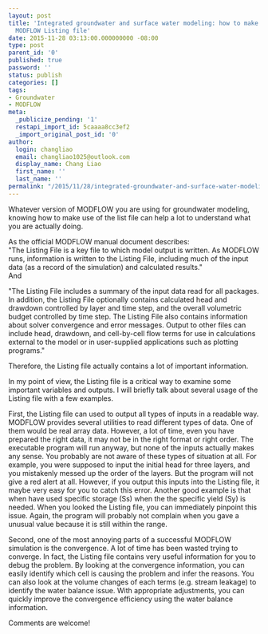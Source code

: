 ```yaml
---
layout: post
title: 'Integrated groundwater and surface water modeling: how to make use of the
  MODFLOW Listing file'
date: 2015-11-28 03:13:00.000000000 -08:00
type: post
parent_id: '0'
published: true
password: ''
status: publish
categories: []
tags:
- Groundwater
- MODFLOW
meta:
  _publicize_pending: '1'
  restapi_import_id: 5caaaa8cc3ef2
  _import_original_post_id: '0'
author:
  login: changliao
  email: changliao1025@outlook.com
  display_name: Chang Liao
  first_name: ''
  last_name: ''
permalink: "/2015/11/28/integrated-groundwater-and-surface-water-modeling-how-to-make-use-of-the-modflow-listing-file/"
---
```

Whatever version of MODFLOW you are using for groundwater modeling, knowing how to make use of the list file can help a lot to understand what you are actually doing.

As the official MODFLOW manual document describes:   
"The Listing File is a key file to which model output is written. As MODFLOW runs, information is written to the Listing File, including much of the input data (as a record of the simulation) and calculated results."  
And

"The Listing File includes a summary of the&nbsp;input data read for all packages. In addition, the Listing File optionally contains calculated head and drawdown&nbsp;controlled by layer and time step, and the overall volumetric budget controlled by time step. The Listing File also&nbsp;contains information about solver convergence and error messages. Output to other files can include head,&nbsp;drawdown, and cell-by-cell flow terms for use in calculations external to the model or in user-supplied applications&nbsp;such as plotting programs."

  

Therefore, the Listing file actually contains a lot of important information.

In my point of view, the Listing file is a critical way to examine some important variables and outputs. I will briefly talk about several usage of the Listing file with a few examples.

First, the Listing file can used to output all types of inputs in a readable way. MODFLOW provides several utilities to read different types of data. One of them would be real array data. However, a lot of time, even you have prepared the right data, it may not be in the right format or right order. The executable program will run anyway, but none of the inputs actually makes any sense. You probably are not aware of these types of situation at all. For example, you were supposed to input the initial head for three layers, and you mistakenly messed up the order of the layers. But the program will not give a red alert at all. However, if you output this inputs into the Listing file, it maybe very easy for you to catch this error. Another good example is that when have used specific storage (Ss) when the the specific yield (Sy) is needed. When you looked the Listing file, you can immediately pinpoint this issue. Again, the program will probably not complain when you gave a unusual value because it is still within the range.

Second, one of the most annoying parts of a successful MODFLOW simulation is the convergence. A lot of time has been wasted trying to converge. In fact, the Listing file contains very useful information for you to debug the problem. By looking at the convergence information, you can easily identify which cell is causing the problem and infer the reasons. You can also look at the volume changes of each terms (e.g. stream leakage) to identify the water balance issue. With appropriate adjustments, you can quickly improve the convergence efficiency using the water balance information.

Comments are welcome!&nbsp;

  

